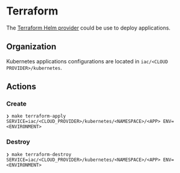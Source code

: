 # Terraform

The [Terraform Helm provider](https://registry.terraform.io/providers/hashicorp/helm/latest/docs) could be use to deploy applications.

## Organization

Kubernetes applications configurations are located in `iac/<CLOUD PROVIDER>/kubernetes`.

## Actions

### Create

```shell
❯ make terraform-apply SERVICE=iac/<CLOUD_PROVIDER>/kubernetes/<NAMESPACE>/<APP> ENV=<ENVIRONMENT>
```

### Destroy

```shell
❯ make terraform-destroy SERVICE=iac/<CLOUD_PROVIDER>/kubernetes/<NAMESPACE>/<APP> ENV=<ENVIRONMENT>
```
